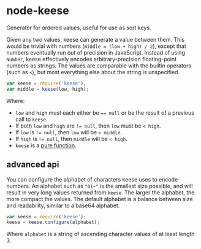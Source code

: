 node-keese
==========

Generator for ordered values, useful for use as sort keys.

Given any two values, keese can generate a value between them.
This would be trivial with numbers (`middle = (low + high) / 2`), except that numbers eventually run out of precision in JavaScript.
Instead of using `Number`, keese effectively encodes arbitrary-precision floating-point numbers as strings.
The values are comparable with the builtin operators (such as `<`), but most everything else about the string is unspecified.

```js
var keese = require('keese');
var middle = keese(low, high);
```

Where:
* `low` and `high` must each either be `== null` or be the result of a previous call to `keese`.
* If both `low` and `high` are `!= null`, then `low` must be `< high`.
* If `low` is `!= null`, then `low` will be `< middle`.
* If `high` is `!= null`, then `middle` will be `< high`.
* `keese` is a [pure function](http://en.wikipedia.org/wiki/Pure_function).


advanced api
------------

You can configure the alphabet of characters keese uses to encode numbers.
An alphabet such as `"01~"` is the smallest size possible, and will result in very long values returned from `keese`.
The larger the alphabet, the more compact the values.
The default alphabet is a balance between size and readability, similar to a base64 alphabet.

```js
var keese = require('keese');
keese = keese.configure(alphabet);
```

Where `alphabet` is a string of ascending character values of at least length 3.

